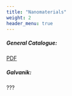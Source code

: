 ```yaml
---
title: "Nanomaterials"
weight: 2
header_menu: true
---
```


##### General Catalogue: 
[PDF](images/PlasmaChem-General_Catalogue_Nanomaterials.pdf)

##### Galvanik:
???